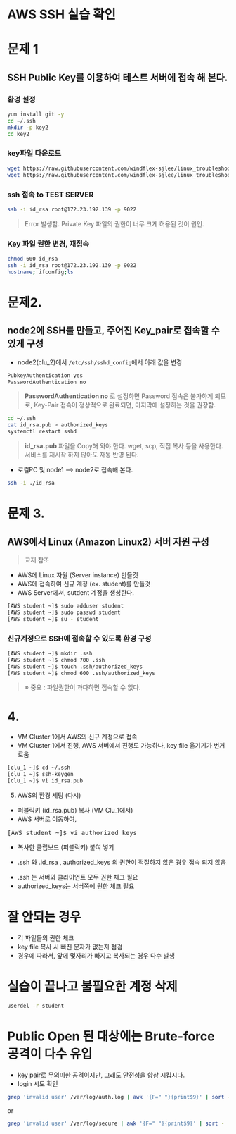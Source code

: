 
# AWS SSH 실습 확인 #


# 문제 1
##  SSH Public Key를 이용하여 테스트 서버에 접속 해 본다.

### 환경 설정
```bash
yum install git -y
cd ~/.ssh
mkdir -p key2
cd key2
```

### key파일 다운로드
```bash
wget https://raw.githubusercontent.com/windflex-sjlee/linux_troubleshooting/master/keys/id_rsa
wget https://raw.githubusercontent.com/windflex-sjlee/linux_troubleshooting/master/keys/id_rsa.pub
```

### ssh 접속 to TEST SERVER
```bash
ssh -i id_rsa root@172.23.192.139 -p 9022
```
> Error 발생함. Private Key 파일의 권한이 너무 크게 허용된 것이 원인.

### Key 파일 권한 변경, 재접속
```bash
chmod 600 id_rsa
ssh -i id_rsa root@172.23.192.139 -p 9022
hostname; ifconfig;ls
```



# 문제2.
## node2에 SSH를 만들고, 주어진 Key_pair로 접속할 수 있게 구성

- node2(clu_2)에서 `/etc/ssh/sshd_config`에서 아래 값을 변경
```bash
PubkeyAuthentication yes
PasswordAuthentication no
```
> **PasswordAuthentication no** 로 설정하면 Password 접속은 불가하게 되므로, Key-Pair 접속이 정상적으로 완료되면, 마지막에 설정하는 것을 권장함.

```bash
cd ~/.ssh
cat id_rsa.pub > authorized_keys
systemctl restart sshd
```
> **id_rsa.pub** 파일을 Copy해 와야 한다. wget, scp, 직접 복사 등을 사용한다.
> 서비스를 재시작 하지 않아도 자동 반영 된다.

- 로컬PC 및 node1 --> node2로 접속해 본다. 
```bash
ssh -i ./id_rsa 
```
# 문제 3. 
## AWS에서 Linux (Amazon Linux2) 서버 자원 구성
 > 교재 참조

 - AWS에 Linux 자원 (Server instance) 만들것
 - AWS에 접속하여 신규 계정 (ex. student)를 만들것
- AWS Server에서, sutdent 계정을 생성한다.
```bash
[AWS student ~]$ sudo adduser student
[AWS student ~]$ sudo passwd student
[AWS student ~]$ su - student
```

### 신규계정으로 SSH에 접속할 수 있도록 환경 구성

```bash
[AWS student ~]$ mkdir .ssh
[AWS student ~]$ chmod 700 .ssh
[AWS student ~]$ touch .ssh/authorized_keys
[AWS student ~]$ chmod 600 .ssh/authorized_keys
```
> ※ 중요 : 파일권한이 과다하면 접속할 수 없다.

# 4. 
- VM Cluster 1에서 AWS의 신규 계정으로 접속
- VM Cluster 1에서 진행, AWS 서버에서 진행도 가능하나, key file 옮기기가 번거로움
 
```bash
[clu_1 ~]$ cd ~/.ssh
[clu_1 ~]$ ssh-keygen
[clu_1 ~]$ vi id_rsa.pub
```

5. AWS의 환경 세팅 (다시)
- 퍼블릭키 (id_rsa.pub) 복사 (VM Clu_1에서)
- AWS 서버로 이동하여, 
<pre>
[AWS student ~]$ vi authorized_keys
</pre>
- 복사한 클립보드 (퍼블릭키) 붙여 넣기

* .ssh 와 .id_rsa , authorized_keys 의 권한이 적절하지 않은 경우 접속 되지 않음
-  .ssh 는 서버와 클라이언트 모두 권한 체크 필요
- authorized_keys는 서버쪽에 권한 체크 필요

# 잘 안되는 경우 #
- 각 파일들의 권한 체크
- key file 복사 시 빠진 문자가 없는지 점검
- 경우에 따라서, 앞에 몇자리가 빠지고 복사되는 경우 다수 발생 


# 실습이 끝나고 불필요한 계정 삭제 #
```bash
userdel -r student
```


# Public Open 된 대상에는 Brute-force 공격이 다수 유입 #
- key pair로 무의미한 공격이지만, 그래도 안전성을 향상 시킵시다. 
- login 시도 확인
```bash
grep 'invalid user' /var/log/auth.log | awk '{F=" "}{print$9}' | sort - | uniq -c | sort -nr
```

or

```bash
grep 'invalid user' /var/log/secure | awk '{F=" "}{print$9}' | sort - | uniq -c | sort -nr
```

